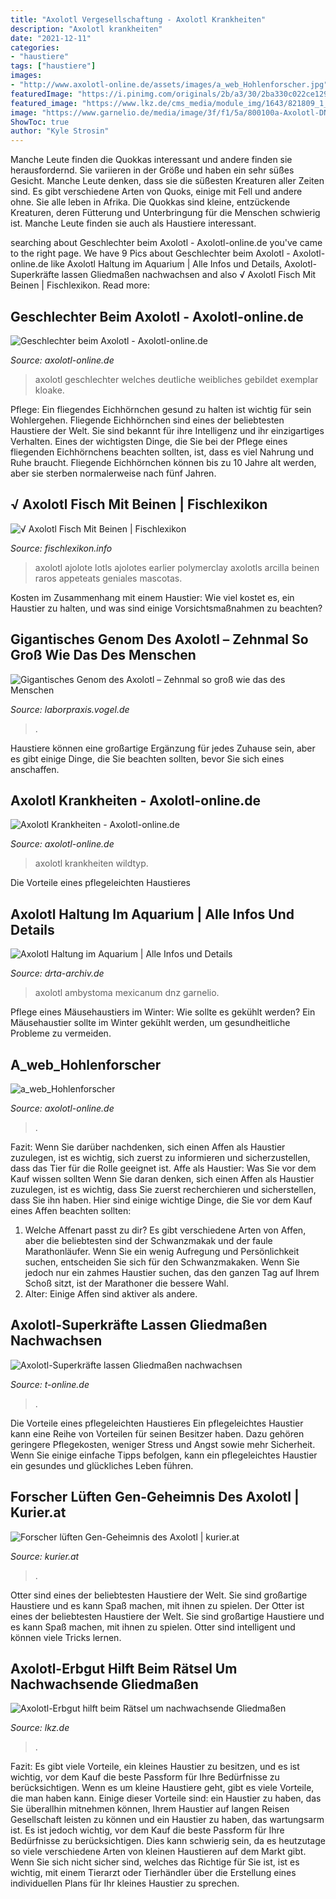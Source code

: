 ```yaml
---
title: "Axolotl Vergesellschaftung - Axolotl Krankheiten"
description: "Axolotl krankheiten"
date: "2021-12-11"
categories:
- "haustiere"
tags: ["haustiere"]
images:
- "http://www.axolotl-online.de/assets/images/a_web_Hohlenforscher.jpg"
featuredImage: "https://i.pinimg.com/originals/2b/a3/30/2ba330c022ce129cc34e2e2d3205a2f4.jpg"
featured_image: "https://www.lkz.de/cms_media/module_img/1643/821809_1_detailbigfb_ein-axolotl-ist-im-forschungsinstitut-fuer-molekulare-pathologie-in-wien-zu-sehen-foto-tkadletz-hannes-illustration.jpg"
image: "https://www.garnelio.de/media/image/3f/f1/5a/800100a-Axolotl-DNZ-6-8cm-Ambystoma-mexicanum-1_600x600.jpg"
ShowToc: true
author: "Kyle Strosin"
---
```



Manche Leute finden die Quokkas interessant und andere finden sie herausfordernd. Sie variieren in der Größe und haben ein sehr süßes Gesicht. Manche Leute denken, dass sie die süßesten Kreaturen aller Zeiten sind. Es gibt verschiedene Arten von Quoks, einige mit Fell und andere ohne. Sie alle leben in Afrika.
Die Quokkas sind kleine, entzückende Kreaturen, deren Fütterung und Unterbringung für die Menschen schwierig ist. Manche Leute finden sie auch als Haustiere interessant.

	

		
searching about Geschlechter beim Axolotl - Axolotl-online.de you've came to the right page. We have 9 Pics about Geschlechter beim Axolotl - Axolotl-online.de like Axolotl Haltung im Aquarium | Alle Infos und Details, Axolotl-Superkräfte lassen Gliedmaßen nachwachsen and also √ Axolotl Fisch Mit Beinen | Fischlexikon. Read more:
		
    
## Geschlechter Beim Axolotl - Axolotl-online.de

<img loading=lazy src="https://www.axolotl-online.de/wp-content/uploads/2020/07/a_web_Eiertragender_Albino_2.jpg" onerror="this.onerror=null;this.src='https://tse3.mm.bing.net/th?id=OIP.cspdnFwjeJA4uuNrTJxZAwHaDc&amp;pid=15.1';" alt="Geschlechter beim Axolotl - Axolotl-online.de">

_Source: axolotl-online.de_

>axolotl geschlechter welches deutliche weibliches gebildet exemplar kloake. 

	

Pflege: Ein fliegendes Eichhörnchen gesund zu halten ist wichtig für sein Wohlergehen.
Fliegende Eichhörnchen sind eines der beliebtesten Haustiere der Welt. Sie sind bekannt für ihre Intelligenz und ihr einzigartiges Verhalten. Eines der wichtigsten Dinge, die Sie bei der Pflege eines fliegenden Eichhörnchens beachten sollten, ist, dass es viel Nahrung und Ruhe braucht. Fliegende Eichhörnchen können bis zu 10 Jahre alt werden, aber sie sterben normalerweise nach fünf Jahren.

    
## √ Axolotl Fisch Mit Beinen | Fischlexikon

<img loading=lazy src="https://i.pinimg.com/originals/2b/a3/30/2ba330c022ce129cc34e2e2d3205a2f4.jpg" onerror="this.onerror=null;this.src='https://tse1.mm.bing.net/th?id=OIP.FBTHYxC9hUeYP2SAEq_vBQHaHa&amp;pid=15.1';" alt="√ Axolotl Fisch Mit Beinen | Fischlexikon">

_Source: fischlexikon.info_

>axolotl ajolote lotls ajolotes earlier polymerclay axolotls arcilla beinen raros appeteats geniales mascotas. 

	

Kosten im Zusammenhang mit einem Haustier: Wie viel kostet es, ein Haustier zu halten, und was sind einige Vorsichtsmaßnahmen zu beachten?

    
## Gigantisches Genom Des Axolotl – Zehnmal So Groß Wie Das Des Menschen

<img loading=lazy src="https://cdn1.vogel.de/oZyngwAe8QdqAu3FyuGgoG3GyQc=/fit-in/1200x630/filters:format(png):quality(90)/images.vogel.de/vogelonline/bdb/1345300/1345383/original.jpg" onerror="this.onerror=null;this.src='https://tse3.mm.bing.net/th?id=OIP.5KHAtSnmQmQgXFNCqfjPIwHaHa&amp;pid=15.1';" alt="Gigantisches Genom des Axolotl – Zehnmal so groß wie das des Menschen">

_Source: laborpraxis.vogel.de_

>. 

	

Haustiere können eine großartige Ergänzung für jedes Zuhause sein, aber es gibt einige Dinge, die Sie beachten sollten, bevor Sie sich eines anschaffen.

    
## Axolotl Krankheiten - Axolotl-online.de

<img loading=lazy src="https://www.axolotl-online.de/wp-content/uploads/2020/07/a_web_Wildtyp_alter_Schlag_1.jpg" onerror="this.onerror=null;this.src='https://tse4.mm.bing.net/th?id=OIP.TfgFK-ceE30kRHpJCRxNtQHaIg&amp;pid=15.1';" alt="Axolotl Krankheiten - Axolotl-online.de">

_Source: axolotl-online.de_

>axolotl krankheiten wildtyp. 

	

Die Vorteile eines pflegeleichten Haustieres

    
## Axolotl Haltung Im Aquarium | Alle Infos Und Details

<img loading=lazy src="https://www.garnelio.de/media/image/3f/f1/5a/800100a-Axolotl-DNZ-6-8cm-Ambystoma-mexicanum-1_600x600.jpg" onerror="this.onerror=null;this.src='https://tse4.mm.bing.net/th?id=OIP.e0cq-gmnzIkPLLNOE2wqlAHaF7&amp;pid=15.1';" alt="Axolotl Haltung im Aquarium | Alle Infos und Details">

_Source: drta-archiv.de_

>axolotl ambystoma mexicanum dnz garnelio. 

	

Pflege eines Mäusehaustiers im Winter: Wie sollte es gekühlt werden?
Ein Mäusehaustier sollte im Winter gekühlt werden, um gesundheitliche Probleme zu vermeiden.

    
## A_web_Hohlenforscher

<img loading=lazy src="http://www.axolotl-online.de/assets/images/a_web_Hohlenforscher.jpg" onerror="this.onerror=null;this.src='https://tse4.mm.bing.net/th?id=OIP.M1MTOnNU49WJL5ZnumGUyQAAAA&amp;pid=15.1';" alt="a_web_Hohlenforscher">

_Source: axolotl-online.de_

>. 

	

Fazit: Wenn Sie darüber nachdenken, sich einen Affen als Haustier zuzulegen, ist es wichtig, sich zuerst zu informieren und sicherzustellen, dass das Tier für die Rolle geeignet ist.
Affe als Haustier: Was Sie vor dem Kauf wissen sollten
Wenn Sie daran denken, sich einen Affen als Haustier zuzulegen, ist es wichtig, dass Sie zuerst recherchieren und sicherstellen, dass Sie ihn haben. Hier sind einige wichtige Dinge, die Sie vor dem Kauf eines Affen beachten sollten:
 1) Welche Affenart passt zu dir? Es gibt verschiedene Arten von Affen, aber die beliebtesten sind der Schwanzmakak und der faule Marathonläufer. Wenn Sie ein wenig Aufregung und Persönlichkeit suchen, entscheiden Sie sich für den Schwanzmakaken. Wenn Sie jedoch nur ein zahmes Haustier suchen, das den ganzen Tag auf Ihrem Schoß sitzt, ist der Marathoner die bessere Wahl.
2) Alter: Einige Affen sind aktiver als andere.

    
## Axolotl-Superkräfte Lassen Gliedmaßen Nachwachsen

<img loading=lazy src="https://bilder.t-online.de/b/83/10/98/80/id_83109880/tid_da/der-axolotl-wird-bis-zu-25-zentimeter-gross-und-existiert-seit-rund-350-millionen-jahren-.jpg" onerror="this.onerror=null;this.src='https://tse1.mm.bing.net/th?id=OIP.aPLj3hrrPvXwl8P64LjQxQHaEK&amp;pid=15.1';" alt="Axolotl-Superkräfte lassen Gliedmaßen nachwachsen">

_Source: t-online.de_

>. 

	

Die Vorteile eines pflegeleichten Haustieres
Ein pflegeleichtes Haustier kann eine Reihe von Vorteilen für seinen Besitzer haben. Dazu gehören geringere Pflegekosten, weniger Stress und Angst sowie mehr Sicherheit. Wenn Sie einige einfache Tipps befolgen, kann ein pflegeleichtes Haustier ein gesundes und glückliches Leben führen.

    
## Forscher Lüften Gen-Geheimnis Des Axolotl | Kurier.at

<img loading=lazy src="https://image.kurier.at/images/cfs_landscape_616w_347h/2422811/46-106373283.jpg" onerror="this.onerror=null;this.src='https://tse3.mm.bing.net/th?id=OIP.I-O7A_8AYxbAN0NvwCLtPgHaEL&amp;pid=15.1';" alt="Forscher lüften Gen-Geheimnis des Axolotl | kurier.at">

_Source: kurier.at_

>. 

	

Otter sind eines der beliebtesten Haustiere der Welt. Sie sind großartige Haustiere und es kann Spaß machen, mit ihnen zu spielen.
Der Otter ist eines der beliebtesten Haustiere der Welt. Sie sind großartige Haustiere und es kann Spaß machen, mit ihnen zu spielen. Otter sind intelligent und können viele Tricks lernen.

    
## Axolotl-Erbgut Hilft Beim Rätsel Um Nachwachsende Gliedmaßen

<img loading=lazy src="https://www.lkz.de/cms_media/module_img/1643/821809_1_detailbigfb_ein-axolotl-ist-im-forschungsinstitut-fuer-molekulare-pathologie-in-wien-zu-sehen-foto-tkadletz-hannes-illustration.jpg" onerror="this.onerror=null;this.src='https://tse3.mm.bing.net/th?id=OIP.jRQhU--ZS7iMxFHVw3olxAHaD4&amp;pid=15.1';" alt="Axolotl-Erbgut hilft beim Rätsel um nachwachsende Gliedmaßen">

_Source: lkz.de_

>. 

	

Fazit: Es gibt viele Vorteile, ein kleines Haustier zu besitzen, und es ist wichtig, vor dem Kauf die beste Passform für Ihre Bedürfnisse zu berücksichtigen.
Wenn es um kleine Haustiere geht, gibt es viele Vorteile, die man haben kann. Einige dieser Vorteile sind: ein Haustier zu haben, das Sie überallhin mitnehmen können, Ihrem Haustier auf langen Reisen Gesellschaft leisten zu können und ein Haustier zu haben, das wartungsarm ist. Es ist jedoch wichtig, vor dem Kauf die beste Passform für Ihre Bedürfnisse zu berücksichtigen. Dies kann schwierig sein, da es heutzutage so viele verschiedene Arten von kleinen Haustieren auf dem Markt gibt. Wenn Sie sich nicht sicher sind, welches das Richtige für Sie ist, ist es wichtig, mit einem Tierarzt oder Tierhändler über die Erstellung eines individuellen Plans für Ihr kleines Haustier zu sprechen.

